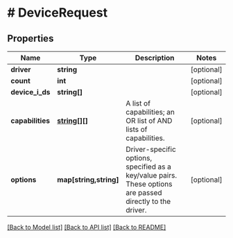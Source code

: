 # # DeviceRequest

## Properties

Name | Type | Description | Notes
------------ | ------------- | ------------- | -------------
**driver** | **string** |  | [optional] 
**count** | **int** |  | [optional] 
**device_i_ds** | **string[]** |  | [optional] 
**capabilities** | [**string[][]**](array.md) | A list of capabilities; an OR list of AND lists of capabilities. | [optional] 
**options** | **map[string,string]** | Driver-specific options, specified as a key/value pairs. These options are passed directly to the driver. | [optional] 

[[Back to Model list]](../../README.md#documentation-for-models) [[Back to API list]](../../README.md#documentation-for-api-endpoints) [[Back to README]](../../README.md)


